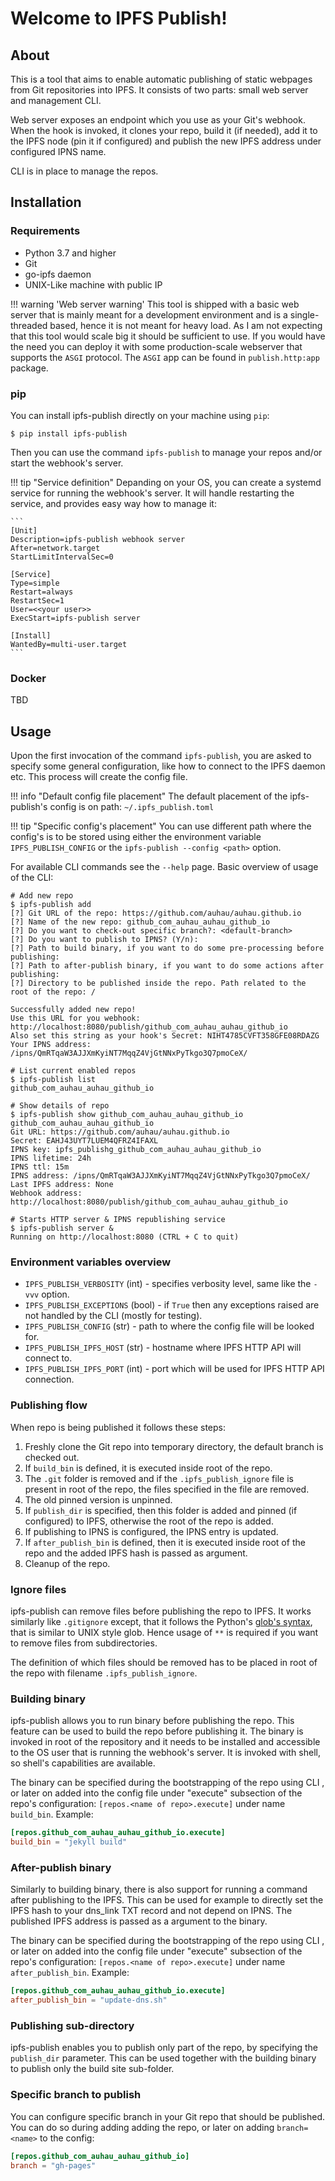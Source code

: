 # Welcome to IPFS Publish!

## About

This is a tool that aims to enable automatic publishing of static webpages from Git repositories into IPFS. 
It consists of two parts: small web server and management CLI.

Web server exposes an endpoint which you use as your Git's webhook. When the hook is invoked, it clones
your repo, build it (if needed), add it to the IPFS node (pin it if configured) and publish the new IPFS address
under configured IPNS name.

CLI is in place to manage the repos.

## Installation

### Requirements

* Python 3.7 and higher
* Git
* go-ipfs daemon
* UNIX-Like machine with public IP

!!! warning 'Web server warning'
    This tool is shipped with a basic web server that is mainly meant for a development environment 
    and is a single-threaded based, hence it is not meant for heavy load. As I am not expecting 
    that this tool would scale big it should be sufficient to use. If you would have the need you can 
    deploy it with some production-scale webserver that supports the `ASGI` protocol. The `ASGI` app
    can be found in `publish.http:app` package.

### pip

You can install ipfs-publish directly on your machine using `pip`:

```shell
$ pip install ipfs-publish
```

Then you can use the command `ipfs-publish` to manage your repos and/or start the webhook's server.

!!! tip "Service definition"
    Depanding on your OS, you can create a systemd service for running the webhook's server. It will handle restarting
    the service, and provides easy way how to manage it:
    
    ```
    [Unit]
    Description=ipfs-publish webhook server
    After=network.target
    StartLimitIntervalSec=0
    
    [Service]
    Type=simple
    Restart=always
    RestartSec=1
    User=<<your user>>
    ExecStart=ipfs-publish server
    
    [Install]
    WantedBy=multi-user.target
    ```
    
### Docker

TBD


## Usage

Upon the first invocation of the command `ipfs-publish`, you are asked to specify some general configuration, like
how to connect to the IPFS daemon etc. This process will create the config file. 

!!! info "Default config file placement"
    The default placement of the ipfs-publish's config is on path: `~/.ipfs_publish.toml`

!!! tip "Specific config's placement"
    You can use different path where the config's is to be stored using either the environment variable `IPFS_PUBLISH_CONFIG`
    or the `ipfs-publish --config <path>` option.


For available CLI commands see the `--help` page. Basic overview of usage of the CLI:

```shell
# Add new repo
$ ipfs-publish add
[?] Git URL of the repo: https://github.com/auhau/auhau.github.io
[?] Name of the new repo: github_com_auhau_auhau_github_io
[?] Do you want to check-out specific branch?: <default-branch>
[?] Do you want to publish to IPNS? (Y/n):
[?] Path to build binary, if you want to do some pre-processing before publishing:
[?] Path to after-publish binary, if you want to do some actions after publishing:
[?] Directory to be published inside the repo. Path related to the root of the repo: /

Successfully added new repo!
Use this URL for you webhook: http://localhost:8080/publish/github_com_auhau_auhau_github_io
Also set this string as your hook's Secret: NIHT4785CVFT358GFE08RDAZG
Your IPNS address: /ipns/QmRTqaW3AJJXmKyiNT7MqqZ4VjGtNNxPyTkgo3Q7pmoCeX/

# List current enabled repos
$ ipfs-publish list
github_com_auhau_auhau_github_io

# Show details of repo
$ ipfs-publish show github_com_auhau_auhau_github_io
github_com_auhau_auhau_github_io
Git URL: https://github.com/auhau/auhau.github.io
Secret: EAHJ43UYT7LUEM4QFRZ4IFAXL
IPNS key: ipfs_publishg_github_com_auhau_auhau_github_io
IPNS lifetime: 24h
IPNS ttl: 15m
IPNS address: /ipns/QmRTqaW3AJJXmKyiNT7MqqZ4VjGtNNxPyTkgo3Q7pmoCeX/
Last IPFS address: None
Webhook address: http://localhost:8080/publish/github_com_auhau_auhau_github_io

# Starts HTTP server & IPNS republishing service
$ ipfs-publish server &
Running on http://localhost:8080 (CTRL + C to quit)
```

### Environment variables overview

* `IPFS_PUBLISH_VERBOSITY` (int) - specifies verbosity level, same like the `-vvv` option.
* `IPFS_PUBLISH_EXCEPTIONS` (bool) - if `True` then any exceptions raised are not handled by the CLI (mostly for testing).
* `IPFS_PUBLISH_CONFIG` (str) - path to where the config file will be looked for.
* `IPFS_PUBLISH_IPFS_HOST` (str) - hostname where IPFS HTTP API will connect to.
* `IPFS_PUBLISH_IPFS_PORT` (int) - port which will be used for IPFS HTTP API connection.

### Publishing flow

When repo is being published it follows these steps:

1. Freshly clone the Git repo into temporary directory, the default branch is checked out.
2. If `build_bin` is defined, it is executed inside root of the repo.
3. The `.git` folder is removed and if the `.ipfs_publish_ignore` file is present in root of the repo, the files 
specified in the file are removed.
4. The old pinned version is unpinned.
5. If `publish_dir` is specified, then this folder is added and pinned (if configured) to IPFS, otherwise the root of the repo is added.
6. If publishing to IPNS is configured, the IPNS entry is updated.
7. If `after_publish_bin` is defined, then it is executed inside root of the repo and the added IPFS hash is passed as argument.
8. Cleanup of the repo.

### Ignore files

ipfs-publish can remove files before publishing the repo to IPFS. It works similarly like `.gitignore` except, that it
follows the Python's [glob's syntax](https://docs.python.org/3/library/glob.html), that is similar to UNIX style glob.
Hence usage of `**` is required if you want to remove files from subdirectories.

The definition of which files should be removed has to be placed in root of the repo with filename `.ipfs_publish_ignore`.

### Building binary

ipfs-publish allows you to run binary before publishing the repo. This feature can be used to build the repo before publishing it.
The binary is invoked in root of the repository and it needs to be installed and accessible to the OS user that is running
the webhook's server. It is invoked with shell, so shell's capabilities are available.

The binary can be specified during the bootstrapping of the repo using CLI , or later on added into the config file under "execute" subsection
of the repo's configuration: `[repos.<name of repo>.execute]` under name `build_bin`. Example:

```toml
[repos.github_com_auhau_auhau_github_io.execute]
build_bin = "jekyll build"
```

### After-publish binary

Similarly to building binary, there is also support for running a command after publishing to the IPFS. This can be
used for example to directly set the IPFS hash to your dns_link TXT record and not depend on IPNS. The published
IPFS address is passed as a argument to the binary.

The binary can be specified during the bootstrapping of the repo using CLI , or later on added into the config file under "execute" subsection
of the repo's configuration: `[repos.<name of repo>.execute]` under name `after_publish_bin`. Example:

```toml
[repos.github_com_auhau_auhau_github_io.execute]
after_publish_bin = "update-dns.sh"
```

### Publishing sub-directory

ipfs-publish enables you to publish only part of the repo, by specifying the `publish_dir` parameter. This can be used
together with the building binary to publish only the build site sub-folder.

### Specific branch to publish

You can configure specific branch in your Git repo that should be published. You can do so during adding adding the 
repo, or later on adding `branch=<name>` to the config:

```toml
[repos.github_com_auhau_auhau_github_io]
branch = "gh-pages"
```

